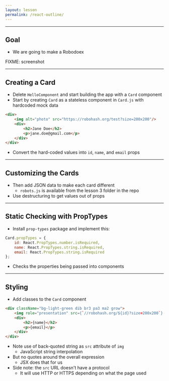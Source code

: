 ```yaml
---
layout: lesson
permalink: /react-outline/
---
```


---

## Goal

- We are going to make a Robodoex

FIXME: screenshot

---

## Creating a Card

- Delete `HelloComponent` and start building the app with a `Card` component
- Start by creating `Card` as a stateless component in `Card.js` with hardcoded mock data

```html
<div>
    <img alt="photo" src="https://robohash.org/test?size=200x200"/>
    <div>
        <h2>Jane Doe</h2>
        <p>jane.doe@gmail.com</p>
    </div>
</div>
```

- Convert the hard-coded values into `id`, `name`, and `email` props

---

## Customizing the Cards

- Then add JSON data to make each card different
  - `robots.js` is available from the lesson 3 folder in the repo
- Use destructuring to get values out of props

---

## Static Checking with PropTypes

- Install `prop-types` package and implement this:

```js
Card.propTypes = {
    id: React.PropTypes.number.isRequired,
    name: React.PropTypes.string.isRequired,
    email: React.PropTypes.string.isRequired
};
```

- Checks the properties being passed into components

---

## Styling

- Add classes to the `Card` component

```html
<div className="bg-light-green dib br3 pa3 ma2 grow">
    <img role="presentation" src={`//robohash.org/${id}?size=200x200`} />
    <div>
        <h2>{name}</h2>
        <p>{email}</p>
    </div>
</div>
```

- Note use of back-quoted string as `src` attribute of `img`
  - JavaScript string interpolation
- But no quotes around the overall expression
  - JSX does that for us
- Side note: the `src` URL doesn't have a protocol
  - It will use HTTP or HTTPS depending on what the page used
